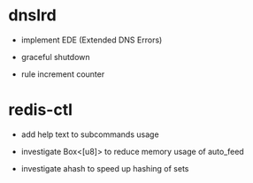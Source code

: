 # dnslrd

- implement EDE (Extended DNS Errors)

- graceful shutdown

- rule increment counter

# redis-ctl

- add help text to subcommands usage

- investigate Box<[u8]> to reduce memory usage of auto_feed

- investigate ahash to speed up hashing of sets
